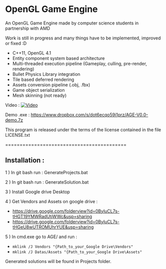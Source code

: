 OpenGL Game Engine
================

An OpenGL Game Engine made by computer science students in partnership with AMD

Work is still in progress and many things have to be implemented, improved or fixed :D

- C++11, OpenGL 4.1
- Entity component system based architecture
- Multi-threaded execution pipeline (Gameplay, culling, pre-render, rendering)
- Bullet Physics Library integration
- Tile based deferred rendering
- Assets conversion pipeline (.obj, .fbx)
- Game object serialization
- Mesh skinning (not ready)

Video :
[![Video](http://img.youtube.com/vi/ebwDNA2wz-k/0.jpg)](http://www.youtube.com/watch?v=ebwDNA2wz-k)

Demo .exe : https://www.dropbox.com/s/dot6ecqo59i1prz/AGE-V0.0-demo.7z

This program is released under the terms of the license contained in the file LICENSE.txt


==========================================

## Installation :

1 ) In git bash run : GenerateProjects.bat

2 ) In git bash run : GenerateSolution.bat

3 ) Install Google drive Desktop

4 ) Get Vendors and Assets on google drive :

- https://drive.google.com/folderview?id=0ByluCL7s-tHGT19YMWRadUtjWWc&usp=sharing
- https://drive.google.com/folderview?id=0ByluCL7s-tHGeU8wUTROMUhrYUE&usp=sharing

5 ) In cmd.exe go to AGE/ and run :

- `mklink /J Vendors "{Path_to_your_Google Drive\Vendors"`
- `mklink /J Datas/Assets "{Path_to_your_Google Drive\Assets"`

Generated solutions will be found in Projects folder.
